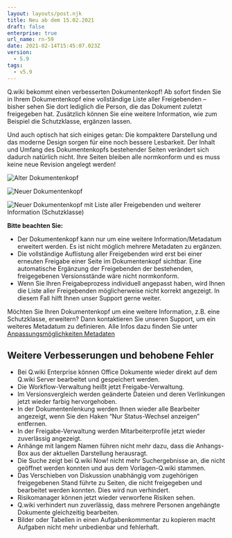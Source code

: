 ```yaml
---
layout: layouts/post.njk
title: Neu ab dem 15.02.2021
draft: false
enterprise: true
url_name: rn-59
date: 2021-02-14T15:45:07.023Z
version:
  - 5.9
tags:
  - v5.9
---
```

Q.wiki bekommt einen verbesserten Dokumentenkopf! Ab sofort finden Sie in Ihrem Dokumentenkopf eine vollständige Liste aller Freigebenden – bisher sehen Sie dort lediglich die Person, die das Dokument zuletzt freigegeben hat. Zusätzlich können Sie eine weitere Information, wie zum Beispiel die Schutzklasse, ergänzen lassen.

Und auch optisch hat sich einiges getan: Die kompaktere Darstellung und das moderne Design sorgen für eine noch bessere Lesbarkeit. Der Inhalt und Umfang des Dokumentenkopfs bestehender Seiten verändert sich dadurch natürlich nicht. Ihre Seiten bleiben alle normkonform und es muss keine neue Revision angelegt werden!

![](/images/alter-dokumentenkopf-freigegeben.png "Alter Dokumentenkopf")

![](/images/neuer-dokumentenkopf.png "Neuer Dokumentenkopf")

![](/images/neuer-dokumentenkopf-mit-schutzklasse-freigegeben.png "Neuer Dokumentenkopf mit Liste aller Freigebenden und weiterer Information (Schutzklasse)")

**Bitte beachten Sie:**

* Der Dokumentenkopf kann nur um eine weitere Information/Metadatum erweitert werden. Es ist nicht möglich mehrere Metadaten zu ergänzen.
* Die vollständige Auflistung aller Freigebenden wird erst bei einer erneuten Freigabe einer Seite im Dokumentenkopf sichtbar. Eine automatische Ergänzung der Freigebenden der bestehenden, freigegebenen Versionsstände wäre nicht normkonform.
* Wenn Sie Ihren Freigabeprozess individuell angepasst haben, wird Ihnen die Liste aller Freigebenden möglicherweise nicht korrekt angezeigt. In diesem Fall hilft Ihnen unser Support gerne weiter.

Möchten Sie Ihren Dokumentenkopf um eine weitere Information, z.B. eine Schutzklasse, erweitern? Dann kontaktieren Sie unseren Support, um ein weiteres Metadatum zu definieren. Alle Infos dazu finden Sie unter [Anpassungsmöglichkeiten Metadaten ](/faq/custom-metadata.html)

## Weitere Verbesserungen und behobene Fehler

* Bei Q.wiki Enterprise können Office Dokumente wieder direkt auf dem Q.wiki Server bearbeitet und gespeichert werden.
* Die Workflow-Verwaltung heißt jetzt Freigabe-Verwaltung.
* Im Versionsvergleich werden geänderte Dateien und deren Verlinkungen jetzt wieder farbig hervorgehoben.
* In der Dokumentenlenkung werden Ihnen wieder alle Bearbeiter angezeigt, wenn Sie den Haken “Nur Status-Wechsel anzeigen” entfernen.
* In der Freigabe-Verwaltung werden Mitarbeiterprofile jetzt wieder zuverlässig angezeigt.
* Anhänge mit langem Namen führen nicht mehr dazu, dass die Anhangs-Box aus der aktuellen Darstellung herausragt.
* Die Suche zeigt bei Q.wiki Now! nicht mehr Suchergebnisse an, die nicht geöffnet werden konnten und aus dem Vorlagen-Q.wiki stammen.
* Das Verschieben von Diskussion unabhängig vom zugehörigen freigegebenen Stand führte zu Seiten, die nicht freigegeben und bearbeitet werden konnten. Dies wird nun verhindert.
* Risikomanager können jetzt wieder verworfene Risiken sehen.
* Q.wiki verhindert nun zuverlässig, dass mehrere Personen angehängte Dokumente gleichzeitig bearbeiten.
* Bilder oder Tabellen in einen Aufgabenkommentar zu kopieren macht Aufgaben nicht mehr unbedienbar und fehlerhaft.